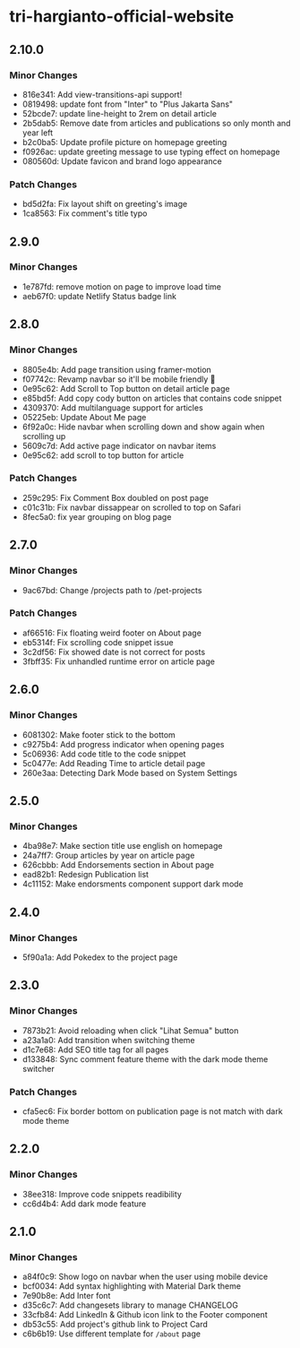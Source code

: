 # tri-hargianto-official-website

## 2.10.0

### Minor Changes

- 816e341: Add view-transitions-api support!
- 0819498: update font from "Inter" to "Plus Jakarta Sans"
- 52bcde7: update line-height to 2rem on detail article
- 2b5dab5: Remove date from articles and publications so only month and year left
- b2c0ba5: Update profile picture on homepage greeting
- f0926ac: update greeting message to use typing effect on homepage
- 080560d: Update favicon and brand logo appearance

### Patch Changes

- bd5d2fa: Fix layout shift on greeting's image
- 1ca8563: Fix comment's title typo

## 2.9.0

### Minor Changes

- 1e787fd: remove motion on page to improve load time
- aeb67f0: update Netlify Status badge link

## 2.8.0

### Minor Changes

- 8805e4b: Add page transition using framer-motion
- f07742c: Revamp navbar so it'll be mobile friendly 📱
- 0e95c62: Add Scroll to Top button on detail article page
- e85bd5f: Add copy cody button on articles that contains code snippet
- 4309370: Add multilanguage support for articles
- 05225eb: Update About Me page
- 6f92a0c: Hide navbar when scrolling down and show again when scrolling up
- 5609c7d: Add active page indicator on navbar items
- 0e95c62: add scroll to top button for article

### Patch Changes

- 259c295: Fix Comment Box doubled on post page
- c01c31b: Fix navbar dissappear on scrolled to top on Safari
- 8fec5a0: fix year grouping on blog page

## 2.7.0

### Minor Changes

- 9ac67bd: Change /projects path to /pet-projects

### Patch Changes

- af66516: Fix floating weird footer on About page
- eb5314f: Fix scrolling code snippet issue
- 3c2df56: Fix showed date is not correct for posts
- 3fbff35: Fix unhandled runtime error on article page

## 2.6.0

### Minor Changes

- 6081302: Make footer stick to the bottom
- c9275b4: Add progress indicator when opening pages
- 5c06936: Add code title to the code snippet
- 5c0477e: Add Reading Time to article detail page
- 260e3aa: Detecting Dark Mode based on System Settings

## 2.5.0

### Minor Changes

- 4ba98e7: Make section title use english on homepage
- 24a7ff7: Group articles by year on article page
- 626cbbb: Add Endorsements section in About page
- ead82b1: Redesign Publication list
- 4c11152: Make endorsments component support dark mode

## 2.4.0

### Minor Changes

- 5f90a1a: Add Pokedex to the project page

## 2.3.0

### Minor Changes

- 7873b21: Avoid reloading when click "Lihat Semua" button
- a23a1a0: Add transition when switching theme
- d1c7e68: Add SEO title tag for all pages
- d133848: Sync comment feature theme with the dark mode theme switcher

### Patch Changes

- cfa5ec6: Fix border bottom on publication page is not match with dark mode theme

## 2.2.0

### Minor Changes

- 38ee318: Improve code snippets readibility
- cc6d4b4: Add dark mode feature

## 2.1.0

### Minor Changes

- a84f0c9: Show logo on navbar when the user using mobile device
- bcf0034: Add syntax highlighting with Material Dark theme
- 7e90b8e: Add Inter font
- d35c6c7: Add changesets library to manage CHANGELOG
- 33cfb84: Add LinkedIn & Github icon link to the Footer component
- db53c55: Add project's github link to Project Card
- c6b6b19: Use different template for `/about` page
